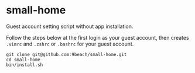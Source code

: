 # small-home

Guest account setting script without app installation.

Follow the steps below at the first login as your guest account, then creates
`.vimrc` and `.zshrc` or `.bashrc` for your guest account.

```
git clone git@github.com:9beach/small-home.git
cd small-home
bin/install.sh
```
